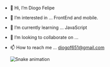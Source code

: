 - 👋 Hi, I’m Diogo Felipe
- 👀 I’m interested in ... FrontEnd and mobile.
- 🌱 I’m currently learning ... JavaScript
- 💞️ I’m looking to collaborate on ...
- 📫 How to reach me ...  diogof651@gmail.com

  ![Snake animation](https://github.com/diogof651/diogof651/blob/output/github-contribution-grid-snake.svg)

<!---
diogof651/diogof651 is a ✨ special ✨ repository because its `README.md` (this file) appears on your GitHub profile.
You can click the Preview link to take a look at your changes.
--->
